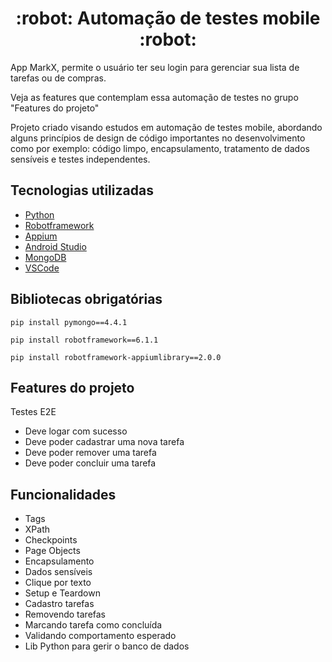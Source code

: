 <h1 align="center">
  :robot: Automação de testes mobile :robot:
</h1>

App MarkX, permite o usuário ter seu login para gerenciar sua lista de tarefas ou de compras.

Veja as features que contemplam essa automação de testes no grupo "Features do projeto"

Projeto criado visando estudos em automação de testes mobile, abordando alguns princípios de design de código importantes no desenvolvimento como por exemplo: código limpo, encapsulamento, tratamento de dados sensíveis e testes independentes.

## Tecnologias utilizadas

- [Python](https://www.python.org/)
- [Robotframework](https://robotframework.org/)
- [Appium](https://appium.io/docs/en/2.2/)
- [Android Studio](https://developer.android.com/studio?gclid=EAIaIQobChMI1t74vouBgwMVelxIAB3QXQhvEAAYASAAEgJcN_D_BwE&gclsrc=aw.ds&hl=pt-br)
- [MongoDB](https://www.mongodb.com/pt-br)
- [VSCode](https://code.visualstudio.com/)


## Bibliotecas obrigatórias
```
pip install pymongo==4.4.1

pip install robotframework==6.1.1

pip install robotframework-appiumlibrary==2.0.0
```

## Features do projeto

Testes E2E
- Deve logar com sucesso
- Deve poder cadastrar uma nova tarefa
- Deve poder remover uma tarefa
- Deve poder concluir uma tarefa

## Funcionalidades

- Tags
- XPath
- Checkpoints
- Page Objects
- Encapsulamento
- Dados sensíveis
- Clique por texto
- Setup e Teardown
- Cadastro tarefas
- Removendo tarefas
- Marcando tarefa como concluída
- Validando comportamento esperado
- Lib Python para gerir o banco de dados 
